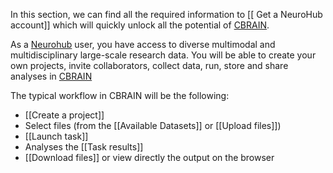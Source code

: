 In this section, we can find all the required information to [[ Get a NeuroHub account]] which will quickly unlock all the potential of [CBRAIN](https://portal.cbrain.mcgill.ca/login).

As a [Neurohub](https://neurohub.ca/) user, you have access to diverse multimodal and multidisciplinary large-scale research data. You will be able to create your own projects, invite collaborators, collect data, run, store and share analyses in [CBRAIN](https://cbrain.ca/)

The typical workflow in CBRAIN will be the following:

* [[Create a project]]
* Select files (from the [[Available Datasets]] or [[Upload files]]) 
* [[Launch task]] 
* Analyses the [[Task results]] 
* [[Download files]] or view directly the output on the browser 